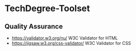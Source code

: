 # TechDegree-Toolset


## Quality Assurance

  - https://validator.w3.org/nu/ W3C Validator for HTML
  - https://jigsaw.w3.org/css-validator/ W3C Validator for CSS

